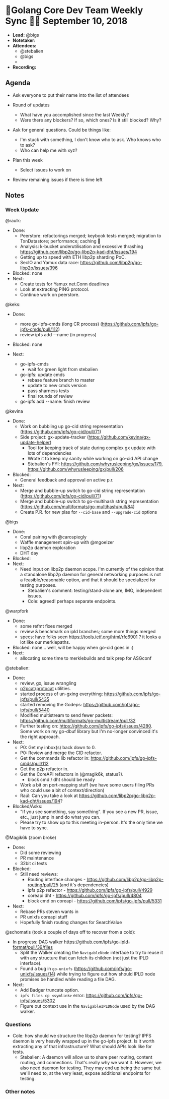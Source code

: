 # 💫Golang Core Dev Team Weekly Sync 🙌🏽 September 10, 2018

- **Lead:** @bigs
- **Notetaker:** 
- **Attendees:**
    - @stebalien
    - @bigs
    - 
- **Recording:**

## Agenda

- Ask everyone to put their name into the list of attendees
- Round of updates
  - What have you accomplished since the last Weekly?
  - Were there any blockers? If so, which ones? Is it still blocked? Why?

- Ask for general questions. Could be things like:
  - I'm stuck with something, I don't know who to ask. Who knows who to ask?
  - Who can help me with xyz?
- Plan this week
  - Select issues to work on
- Review remaining issues if there is time left


## Notes

### Week Update

@raulk:

- Done:
  - Peerstore: refactorings merged; keybook tests merged; migration to TxnDatastore; performance; caching 🙌
  - Analysis: k-bucket underutilisation and excessive thrashing https://github.com/libp2p/go-libp2p-kad-dht/issues/194
  - Getting up to speed with ETH libp2p sharding PoC.
  - SecIO and Yamux data race: https://github.com/libp2p/go-libp2p/issues/396
- Blocked: none
- Next:
  - Create tests for Yamux net.Conn deadlines
  - Look at extracting PING protocol.
  - Continue work on peerstore.

@keks:
- Done:
  - more go-ipfs-cmds (long CR process) (https://github.com/ipfs/go-ipfs-cmds/pull/112)
  - review ipfs add --name (in progress)
- Blocked: none
- Next:
 
  - go-ipfs-cmds
    - wait for green light from stebalien
  - go-ipfs: update cmds
    - rebase feature branch to master
    - update to new cmds version
    - pass sharness tests
    - final rounds of review
  - go-ipfs add --name: finish review
    
@kevina
 - Done: 
   - Work on bubbling up go-cid string representation (https://github.com/ipfs/go-cid/pull/71)
   - Side project: gx-update-tracker (https://github.com/kevina/gx-update-helper)
     - Tool for keeping track of state during complex gx update with lots of dependencies
     - Wrote it to keep my sanity while working on go-cid API change
     - Stebalien's FYI: https://github.com/whyrusleeping/gx/issues/179, https://github.com/whyrusleeping/gx/pull/206
 - Blocked:
   - General feedback and approval on active p.r.
 - Next: 
   - Merge and bubble-up switch to go-cid string representation (https://github.com/ipfs/go-cid/pull/71)
   - Merge and bubble-up switch to go-multihash string representation (https://github.com/multiformats/go-multihash/pull/84)
   - Create P.R. for new plas for `--cid-base` and `--upgrade-cid` options
   
@bigs
- Done:
  - Coral pairing with @carospiegly
  - Waffle management spin-up with @mgoelzer
  - libp2p daemon exploration
  - DHT day
- Blocked:
- Next:
  - Need input on libp2p daemon scope. I'm currently of the opinion that a standalone libp2p daemon for general networking purposes is not a feasible/reasonable option, and that it should be specialized for testing purposes.
    - Stebalien's comment: testing/stand-alone are, IMO, independent issues. 
    - Cole: agreed! perhaps separate endpoints.

@warpfork
- Done:
  - some refmt fixes merged
  - review & benchmark on ipld branches; some more things merged
  - specs: have folks seen https://tools.ietf.org/html/rfc6901 ?  it looks a lot like our merklepaths.
- Blocked: none... well, will be happy when go-cid goes in :)
- Next:
  - allocating some time to merklebuilds and talk prep for ASGconf
  
@stebalien:
- Done:
  - review, gx, issue wrangling
  - [p2pcat](https://github.com/Stebalien/p2pcat)/[protocat](https://github.com/Stebalien/p2pcat) utilities.
  - started process of un-gxing everything: https://github.com/ipfs/go-ipfs/pull/5435
  - started removing the Godeps: https://github.com/ipfs/go-ipfs/pull/5440
  - Modified multistream to send fewer packets: https://github.com/multiformats/go-multistream/pull/32
  - Further testing on: https://github.com/ipfs/go-ipfs/issues/4280. Some work on my go-dbuf library but I'm no-longer convinced it's the right approach.
- Next:
  - P0: Get my inbox(s) back down to 0.
  - P0: Review and merge the CID refactor.
  - Get the commands lib refactor in: https://github.com/ipfs/go-ipfs-cmds/pull/112
  - Get the p2p refactor in.
  - Get the CoreAPI refactors in (@magik6k, status?).
    - block cmd / dht should be ready
  - Work a bit on port-mapping stuff (we have some users filing PRs who could use a bit of context/direction)
  - Raúl: Can you take a look at https://github.com/libp2p/go-libp2p-kad-dht/issues/194?
- Blocked/Asks:
  - "If you see something, say something". If you see a new PR, issue, etc., just jump in and do what you can.
  - Please try to show up to this meeting in-person. It's the only time we have to sync.

@Magik6k (zoom broke)
- Done:
  - Did some reviewing
  - PR maintenance
  - 32bit ci tests
- Blocked:
  - Still need reviews:
    - Routing interface changes - https://github.com/libp2p/go-libp2p-routing/pull/25 (and it's dependencies)
    - ipfs p2p refactor - https://github.com/ipfs/go-ipfs/pull/4929
    - coreapi dht - https://github.com/ipfs/go-ipfs/pull/4804
    - block cmd on coreapi - https://github.com/ipfs/go-ipfs/pull/5331
- Next:
  - Rebase PRs steven wants in
  - PR unixfs coreapi stuff
  - Hopefully finish routing changes for SearchValue

@schomatis (took a couple of days off to recover from a cold):
- In progress: DAG walker https://github.com/ipfs/go-ipld-format/pull/39/files
  - Split the Walker creating the `NavigableNode` interface to try to reuse it with any structure that can fetch its children (not just the IPLD interface).
  - Found a bug in `go-unixfs` (https://github.com/ipfs/go-unixfs/issues/14) while trying to figure out how should IPLD node promises be handled while reading a file DAG.
- Next:
  - Add Badger truncate option.
  - `ipfs files cp <symlink>` error: https://github.com/ipfs/go-ipfs/issues/5302
  - Figure out context use in the `NavigableIPLDNode` used by the DAG walker.
   
### Questions

- Cole: how should we structure the libp2p daemon for testing? IPFS daemon is very heavily wrapped up in the go-ipfs project. Is it worth extracting any of that infrastructure? What should APIs look like for tests.
	- Stebalien: A daemon will allow us to share peer routing, content routing, and connections. That's really why we want it. However, we also need daemon for testing. They may end up being the same but we'll need to, at the very least, expose additional endpoints for testing.

### Other notes

